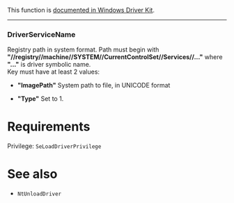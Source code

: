 This function is [documented in Windows Driver Kit](https://learn.microsoft.com/en-us/windows-hardware/drivers/ddi/wdm/nf-wdm-zwloaddriver).

---

### DriverServiceName

Registry path in system format. Path must begin with **"//registry//machine//SYSTEM//CurrentControlSet//Services//..."** where **"..."** is driver symbolic name. \
Key must have at least 2 values: 

* **"ImagePath"** System path to file, in UNICODE format 

* **"Type"** Set to 1.

# Requirements

Privilege: `SeLoadDriverPrivilege`

# See also

* `NtUnloadDriver`
